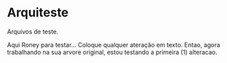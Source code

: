 Arquiteste
==========

Arquivos de teste.


Aqui Roney para testar... Coloque qualquer ateração em texto.
Entao, agora trabalhando na sua arvore original, estou testando a primeira (1) alteracao.

